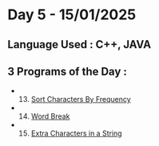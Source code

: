 # Day 5 - 15/01/2025
## Language Used : **C++**, **JAVA**
## 3 Programs of the Day :
   - 13. [Sort Characters By Frequency](https://leetcode.com/problems/sort-characters-by-frequency/description/)
   - 14. [Word Break](https://leetcode.com/problems/word-break/description/)
   - 15. [Extra Characters in a String](https://leetcode.com/problems/extra-characters-in-a-string/description/)
##

